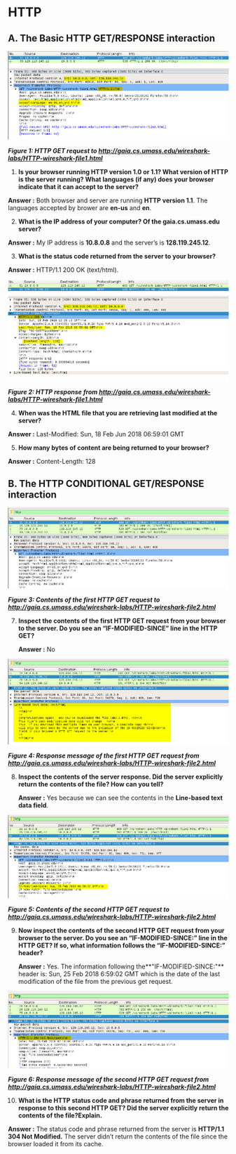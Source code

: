 # HTTP

## A. The Basic HTTP GET/RESPONSE interaction

![image1](images/q1p1.png)

***Figure 1: HTTP GET request to http://gaia.cs.umass.edu/wireshark-labs/HTTP-wireshark-file1.html***  

1. **Is your browser running HTTP version 1.0 or 1.1? What version of HTTP is the server running? What languages (if any) does your browser indicate that it can accept to the server?**

  **Answer :** Both browser and server are running **HTTP version 1.1**. The languages accepted by brower are **en-us** and **en**.

2. **What is the IP address of your computer? Of the gaia.cs.umass.edu server?**

  **Answer :** My IP address is **10.8.0.8** and the server’s is **128.119.245.12**.

3. **What is the status code returned from the server to your browser?**

  **Answer :** HTTP/1.1 200 OK (text/html).

![](images/q1p4.png)

***Figure 2: HTTP response from http://gaia.cs.umass.edu/wireshark-labs/HTTP-wireshark-file1.html***  

4. **When was the HTML file that you are retrieving last modified at the server?**

  **Answer :** Last-Modified: Sun, 18 Feb Jun 2018 06:59:01 GMT

5. **How many bytes of content are being returned to your browser?**

  **Answer :** Content-Length: 128

## B. The HTTP CONDITIONAL GET/RESPONSE interaction

 ![](images/q1p7.png)

***Figure 3: Contents of the first HTTP GET request to http://gaia.cs.umass.edu/wireshark-labs/HTTP-wireshark-file2.html***  

7. **Inspect the contents of the first HTTP GET request from your browser to the server. Do you see an “IF-MODIFIED-SINCE” line in the HTTP GET?**

   **Answer :** No

![](images/q1p8.png)

***Figure 4: Response message of the first HTTP GET request from  http://gaia.cs.umass.edu/wireshark-labs/HTTP-wireshark-file2.html***  

8. **Inspect the contents of the server response. Did the server explicitly return the**
   **contents of the file? How can you tell?**

   **Answer :** Yes because we can see the contents in the **Line-based text data field**.

![](images/q1p9.png)

***Figure 5: Contents of the second HTTP GET request to http://gaia.cs.umass.edu/wireshark-labs/HTTP-wireshark-file2.html***  

9. **Now inspect the contents of the second HTTP GET request from your browser to the server. Do you see an “IF-MODIFIED-SINCE:” line in the HTTP GET? If so, what information follows the “IF-MODIFIED-SINCE:” header?**

   **Answer :** Yes. The information following the**"IF-MODIFIED-SINCE:"** header is: Sun, 25 Feb 2018 6:59:02 GMT which is the date of the last modification of the file from the previous get request.

![](images/q1p10.png)

***Figure 6: Response message of the second HTTP GET request from  http://gaia.cs.umass.edu/wireshark-labs/HTTP-wireshark-file2.html***

10. **What is the HTTP status code and phrase returned from the server in response to this second HTTP GET? Did the server explicitly return the contents of the file?Explain.**

  **Answer :** The status code and phrase returned from the server is **HTTP/1.1 304 Not  Modified.** The server didn’t return the contents of the file since the browser loaded it from its cache.
